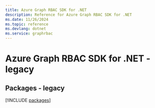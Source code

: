 ```yaml
---
title: Azure Graph RBAC SDK for .NET
description: Reference for Azure Graph RBAC SDK for .NET
ms.date: 11/26/2024
ms.topic: reference
ms.devlang: dotnet
ms.service: graphrbac
---
```

# Azure Graph RBAC SDK for .NET - legacy
## Packages - legacy
[!INCLUDE [packages](graph-rbac-index.md)]